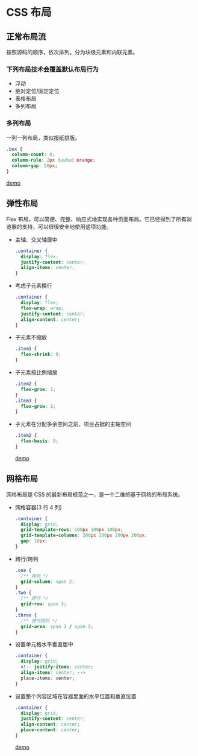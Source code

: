 # CSS 布局

## 正常布局流

按照源码的顺序，依次排列。分为块级元素和内联元素。

### 下列布局技术会覆盖默认布局行为

- 浮动
- 绝对定位/固定定位
- 表格布局
- 多列布局

### 多列布局

一列一列布局，类似报纸排版。

```css
.box {
  column-count: 4;
  column-rule: 2px dashed orange;
  column-gap: 50px;
}
```

[demo](./example/多列布局.html)

## 弹性布局

Flex 布局，可以简便、完整、响应式地实现各种页面布局。它已经得到了所有浏览器的支持，可以很很安全地使用这项功能。

- 主轴、交叉轴居中
  ```css
  .container {
    display: flex;
    justify-content: center;
    align-items: center;
  }
  ```
- 考虑子元素换行
  ```css
  .container {
    display: flex;
    flex-wrap: wrap;
    justify-content: center;
    align-content: center;
  }
  ```
- 子元素不缩放
  ```css
  .item1 {
    flex-shrink: 0;
  }
  ```
- 子元素按比例缩放
  ```css
  .item2 {
    flex-grow: 1;
  }
  .item3 {
    flex-grow: 2;
  }
  ```
- 子元素在分配多余空间之前，项目占据的主轴空间

  ```css
  .item2 {
    flex-basis: 0;
  }
  ```

  [demo](./example/弹性布局.html)

## 网格布局

网格布局是 CSS 的最新布局规范之一，是一个二维的基于网格的布局系统。

- 网格容器(3 行 4 列)

  ```css
  .container {
    display: grid;
    grid-template-rows: 100px 100px 100px;
    grid-template-columns: 200px 200px 200px 200px;
    gap: 10px;
  }
  ```

- 跨行/跨列
  ```css
  .one {
    /** 跨列 */
    grid-column: span 2;
  }
  .two {
    /** 跨行 */
    grid-row: span 3;
  }
  .three {
    /** 跨行跨列 */
    grid-area: span 2 / span 2;
  }
  ```
- 设置单元格水平垂直居中
  ```css
  .container {
    display: grid;
    <!-- justify-items: center;
    align-items: center; -->
    place-items: center;
  }
  ```
- 设置整个内容区域在容器里面的水平位置和垂直位置

  ```css
  .container {
    display: grid;
    justify-content: center;
    align-content: center;
    place-content: center;
  }
  ```

  [demo](./example/网格布局.html)
